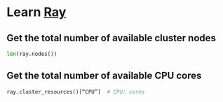 # Learn [Ray](https://docs.ray.io/en/master/index.html)

## Get the total number of available cluster nodes

```Python
len(ray.nodes())
```

## Get the total number of available CPU cores

```Python
ray.cluster_resources()[“CPU”]  # CPU: cores
```
